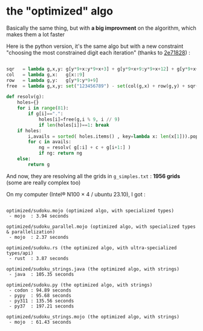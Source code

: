 # the "optimized" algo

Basically the same thing, but with **a big improvment** on the algorithm, which makes them a lot faster 

Here is the python version, it's the same algo but with a new constraint "choosing the most constrained digit each iteration" (thanks to [2e71828](https://users.rust-lang.org/u/2e71828))
:

```python

sqr   = lambda g,x,y: g[y*9+x:y*9+x+3] + g[y*9+x+9:y*9+x+12] + g[y*9+x+18:y*9+x+21]
col   = lambda g,x:   g[x::9]
row   = lambda g,y:   g[y*9:y*9+9]
free  = lambda g,x,y: set("123456789") - set(col(g,x) + row(g,y) + sqr(g,(x//3)*3,(y//3)*3))

def resolv(g):
    holes={}
    for i in range(81):
        if g[i]==".":
            holes[i]=free(g,i % 9, i // 9)
            if len(holes[i])==1: break
    if holes: 
        i,avails = sorted( holes.items() , key=lambda x: len(x[1])).pop(0)
        for c in avails:
            ng = resolv( g[:i] + c + g[i+1:] )
            if ng: return ng
    else:
        return g
```

And now, they are resolving all the grids in `g_simples.txt` : **1956 grids** (some are really complex too)

On my computer (Intel® N100 × 4 / ubuntu 23.10), I got :

```

optimized/sudoku.mojo (optimized algo, with specialized types)
 - mojo  : 3.94 seconds

optimized/sudoku_parallel.mojo (optimized algo, with specialized types & parallelization)
 - mojo  : 2.37 seconds

optimized/sudoku.rs (the optimized algo, with ultra-specialized types/api)
 - rust  : 3.87 seconds

optimized/sudoku_strings.java (the optimized algo, with strings)
 - java  : 105.35 seconds

optimized/sudoku.py (the optimized algo, with strings)
 - codon : 94.89 seconds
 - pypy  : 95.68 seconds
 - py311 : 135.56 seconds
 - py37  : 197.21 seconds

optimized/sudoku_strings.mojo (the optimized algo, with strings)
 - mojo  : 61.43 seconds

```


